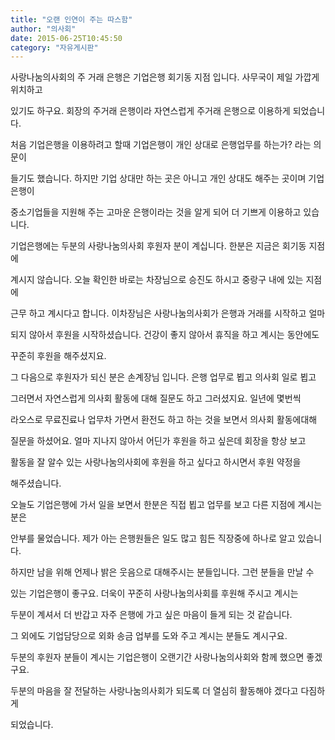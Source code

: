 ```yaml
---
title: "오랜 인연이 주는 따스함"
author: "의사회"
date: 2015-06-25T10:45:50
category: "자유게시판"
---
```


사랑나눔의사회의 주 거래 은행은 기업은행 회기동 지점 입니다. 사무국이 제일 가깝게 위치하고

있기도 하구요. 회장의 주거래 은행이라 자연스럽게 주거래 은행으로 이용하게 되었습니다.

처음 기업은행을 이용하려고 할때 기업은행이 개인 상대로 은행업무를 하는가? 라는 의문이

들기도 했습니다. 하지만 기업 상대만 하는 곳은 아니고 개인 상대도 해주는 곳이며 기업은행이

중소기업들을 지원해 주는 고마운 은행이라는 것을 알게 되어 더 기쁘게 이용하고 있습니다.

기업은행에는 두분의 사랑나눔의사회 후원자 분이 계십니다. 한분은 지금은 회기동 지점에

계시지 않습니다. 오늘 확인한 바로는 차장님으로 승진도 하시고 중랑구 내에 있는 지점에

근무 하고 계시다고 합니다. 이차장님은 사랑나눔의사회가 은행과 거래를 시작하고 얼마

되지 않아서 후원을 시작하셨습니다. 건강이 좋지 않아서 휴직을 하고 계시는 동안에도

꾸준히 후원을 해주셨지요.

그 다음으로 후원자가 되신 분은 손계장님 입니다. 은행 업무로 뵙고 의사회 일로 뵙고

그러면서 자연스럽게 의사회 활동에 대해 질문도 하고 그러셨지요. 일년에 몇번씩

라오스로 무료진료나 업무차 가면서 환전도 하고 하는 것을 보면서 의사회 활동에대해

질문을 하셨어요. 얼마 지나지 않아서 어딘가 후원을 하고 싶은데 회장을 항상 보고

활동을 잘 알수 있는 사랑나눔의사회에 후원을 하고 싶다고 하시면서 후원 약정을

해주셨습니다.

오늘도 기업은행에 가서 일을 보면서 한분은 직접 뵙고 업무를 보고 다른 지점에 계시는분은

안부를 물었습니다. 제가 아는 은행원들은 일도 많고 힘든 직장중에 하나로 알고 있습니다.

하지만 남을 위해 언제나 밝은 웃음으로 대해주시는 분들입니다. 그런 분들을 만날 수

있는 기업은행이 좋구요. 더욱이 꾸준히 사랑나눔의사회를 후원해 주시고 계시는

두분이 계셔서 더 반갑고 자주 은행에 가고 싶은 마음이 들게 되는 것 같습니다.

그 외에도 기업담당으로 외화 송금 업부를 도와 주고 계시는 분들도 계시구요.

두분의 후원자 분들이 계시는 기업은행이 오랜기간 사랑나눔의사회와 함께 했으면 좋겠구요.

두분의 마음을 잘 전달하는 사랑나눔의사회가 되도록 더 열심히 활동해야 겠다고 다짐하게

되었습니다.
